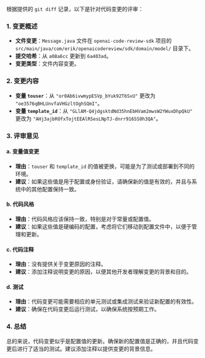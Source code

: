 根据提供的 `git diff` 记录，以下是针对代码变更的评审：

### 1. 变更概述
- **文件变更**：`Message.java` 文件在 `openai-code-review-sdk` 项目的 `src/main/java/com/erik/openaicodereview/sdk/domain/model/` 目录下。
- **提交哈希**：从 `a08a6cc` 更新到 `6a403ad`。
- **变更类型**：文件内容变更。

### 2. 变更内容
- **变量 `touser`**：从 `"or0Ab6ivwmypESVp_bYuk92T6SvU"` 更改为 `"oe3576qBHLUnvfaVHGzltOghSQmI"`。
- **变量 `template_id`**：从 `"GLlAM-Q4jdgsktdNd35hnEbHVam2mwsW2YWuxDhpQkU"` 更改为 `"AHj3ajbROfxTojtEEAlRSesLNpTJ-dnrr916SS0h3QA"`。

### 3. 评审意见
#### a. 变量值变更
- **理由**：`touser` 和 `template_id` 的值被更换，可能是为了测试或部署到不同的环境。
- **建议**：如果这些值是用于配置或身份验证，请确保新的值是有效的，并且与系统中的其他配置保持一致。

#### b. 代码风格
- **理由**：代码风格应该保持一致，特别是对于常量或配置值。
- **建议**：如果这些值是硬编码的配置，考虑将它们移动到配置文件中，以便于管理和更新。

#### c. 代码注释
- **理由**：没有提供关于变更原因的注释。
- **建议**：添加注释说明变更的原因，以便其他开发者理解变更的背景和目的。

#### d. 测试
- **理由**：代码变更可能需要相应的单元测试或集成测试来验证新配置的有效性。
- **建议**：确保在代码变更后运行测试，以确保系统按预期工作。

### 4. 总结
总的来说，代码变更似乎是配置值的更新。确保新的配置值是正确的，并且代码变更后进行了适当的测试。建议添加注释以提供变更的背景信息。